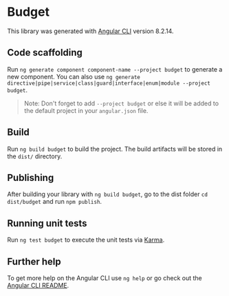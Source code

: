 # Budget

This library was generated with [Angular CLI](https://github.com/angular/angular-cli) version 8.2.14.

## Code scaffolding

Run `ng generate component component-name --project budget` to generate a new component. You can also use `ng generate directive|pipe|service|class|guard|interface|enum|module --project budget`.
> Note: Don't forget to add `--project budget` or else it will be added to the default project in your `angular.json` file. 

## Build

Run `ng build budget` to build the project. The build artifacts will be stored in the `dist/` directory.

## Publishing

After building your library with `ng build budget`, go to the dist folder `cd dist/budget` and run `npm publish`.

## Running unit tests

Run `ng test budget` to execute the unit tests via [Karma](https://karma-runner.github.io).

## Further help

To get more help on the Angular CLI use `ng help` or go check out the [Angular CLI README](https://github.com/angular/angular-cli/blob/master/README.md).
